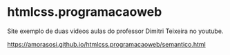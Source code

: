 # htmlcss.programacaoweb
Site exemplo de duas videos aulas do professor Dimitri Teixeira no youtube.

https://amorasosi.github.io/htmlcss.programacaoweb/semantico.html

